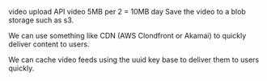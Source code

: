 video upload API
video 5MB per 2 = 10MB day
Save the video to a blob storage such as s3.

We can use something like CDN (AWS Clondfront or Akamai) to quickly deliver content to users.

We can cache video feeds using the uuid key base to deliver them to users quickly.
